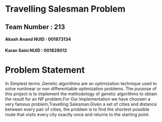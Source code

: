 # Travelling Salesman Problem

## Team Number : 213
#### Akash Anand    NUID : 001873134
 #### Karan Saini   NUID : 001828012

# Problem Statement

In Simplest terms ,Genetic algorithms are an optimization technique used to solve nonlinear or non differentiable optimization problems.
The purpose of this project is to implement the methodology of genetic algorithms to obtain the result for an NP problem.For Our Implementation we have choosen a very famous problem,Travelling Salesman.Given a set of cities and distance between every pair of cities, the problem is to find the shortest possible route that visits every city exactly once and returns to the starting point.
